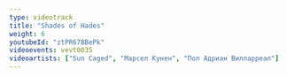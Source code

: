 ```yaml
---
type: videotrack
title: "Shades of Hades"
weight: 6
youtubeId: "ztPR67BBePk"
videoevents: vevt0035
videoartists: ["Sun Caged", "Марсел Кунен", "Пол Адриан Вилларреал"]
---
```

